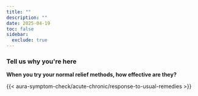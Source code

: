 ```yaml
---
title: ""
description: ""
date: 2025-04-19
toc: false
sidebar:
  exclude: true
---
```


### Tell us why you're here 



**When you try your normal relief methods, how effective are they?**

<link rel="stylesheet" href="/css/symptom-check.css">



{{< aura-symptom-check/acute-chronic/response-to-usual-remedies >}}

<script src="/js/aura-symptom-check/acute-chronic/response-to-usual-remedies.js"></script>

